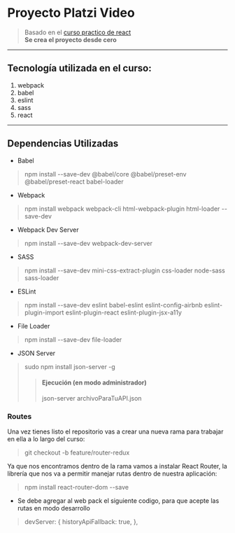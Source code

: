 # Proyecto Platzi Video
> Basado en el [curso practico de react](https://platzi.com/clases/react-ejs/)  
**Se crea el proyecto desde cero**
___

## Tecnología utilizada en el curso:
1. webpack
2. babel
3. eslint
4. sass
5. react
___

## Dependencias Utilizadas
* Babel
> npm install --save-dev @babel/core @babel/preset-env @babel/preset-react babel-loader
* Webpack
> npm install webpack webpack-cli html-webpack-plugin html-loader --save-dev
* Webpack Dev Server
> npm install --save-dev webpack-dev-server
* SASS
> npm install --save-dev mini-css-extract-plugin css-loader node-sass sass-loader
* ESLint
> npm install --save-dev eslint babel-eslint eslint-config-airbnb eslint-plugin-import eslint-plugin-react eslint-plugin-jsx-a11y
* File Loader
> npm install --save-dev file-loader
* JSON Server
>  sudo npm install json-server -g  
>> #### Ejecución (en modo administrador)
>> json-server archivoParaTuAPI.json

### Routes 

Una vez tienes listo el repositorio vas a crear una nueva rama para trabajar en ella a lo largo del curso:

> git checkout -b feature/router-redux  

Ya que nos encontramos dentro de la rama vamos a instalar React Router, la librería que nos va a permitir manejar rutas dentro de nuestra aplicación:

> npm install react-router-dom --save

*  Se debe agregar al web pack el siguiente codigo, para que acepte las rutas en modo desarrollo
 > devServer: {
 >   historyApiFallback: true,
 > },